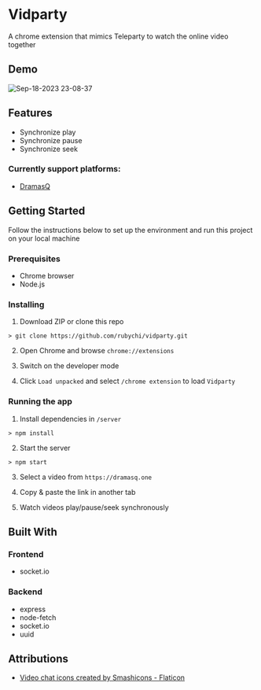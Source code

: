 # Vidparty

A chrome extension that mimics Teleparty to watch the online video together

## Demo

![Sep-18-2023 23-08-37](https://github.com/rubychi/vidparty/assets/18576075/58a71b24-1921-4b7c-923c-a2848ef49a4a)

## Features

- Synchronize play
- Synchronize pause
- Synchronize seek

### Currently support platforms:
- [DramasQ](https://dramasq.one/)

## Getting Started

Follow the instructions below to set up the environment and run this project on your local machine

### Prerequisites

* Chrome browser
* Node.js

### Installing

1. Download ZIP or clone this repo
```
> git clone https://github.com/rubychi/vidparty.git
```

2. Open Chrome and browse `chrome://extensions`

3. Switch on the developer mode

4. Click `Load unpacked` and select `/chrome extension` to load `Vidparty`

### Running the app

1. Install dependencies in `/server`
```
> npm install
```

2. Start the server
```
> npm start
```

3. Select a video from `https://dramasq.one`

4. Copy & paste the link in another tab
   
5. Watch videos play/pause/seek synchronously

## Built With

### Frontend

* socket.io

### Backend

* express
* node-fetch
* socket.io
* uuid

## Attributions

- [Video chat icons created by Smashicons - Flaticon](https://www.flaticon.com/free-icons/video-chat)